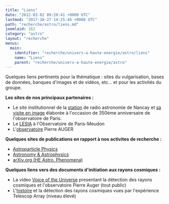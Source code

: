 ```yaml
---
title: "Liens"
date: "2012-03-02 09:20:41 +0000 UTC"
lastmod: "2017-10-27 14:25:46 +0000 UTC"
path: "recherche/astro/liens.md"
joomlaid: 162
category: "astro"
layout: "recherche"
menus:
  main:
    identifier: "recherche/univers-a-haute-energie/astro/liens"
    name: "Liens"
    parent: "recherche/univers-a-haute-energie/astro"
---
```

Quelques liens pertinents pour la thématique : sites du vulgarisation, bases de données, banques d'images et de vidéos, etc... et pour les activités du groupe.

**Les sites de nos principaux partenaires :**

*   Le site institutionnel de la [station](http://www.obs-nancay.fr) de radio astronomie de Nancay et [sa visite en image](http://350ans.obspm.fr/fr/exposition-virtuelle/visiter-nos-trois-sites/nancay) élaborée à l'occasion de 350ème anniversaire de l'observatoire de Paris.
*   Le [LESIA](http://lesia.obspm.fr) à l'Observatoire de Paris-Meudon
*   L'[observatoire](http://www.auger.org) Pierre AUGER

**Quelques sites de publications en rapport à nos activites de recherche :**

*   [Astroparticle Physics](http://www.journals.elsevier.com/astroparticle-physics/)
*   [Astronomy & Astrophysics](http://www.aanda.org/)
*   [arXiv.org (HE Astro. Phenomena)](http://arxiv.org/list/astro-ph.HE/recent)

**Quelques liens vers des documents d'initiation aux rayons cosmiques :**

*   La video [Voice of the Universe](http://www.auger.org/collaboration/voces.html) presentant la détection des rayons cosmiques et l'observatoire Pierre Auger (tout public)
*   L'[histoire](http://www.telescopearray.org/index.php/history/detection-of-uhecrs) et la détection des rayons cosmiques vues par l'expérience Telescop Array (niveau élevé)
